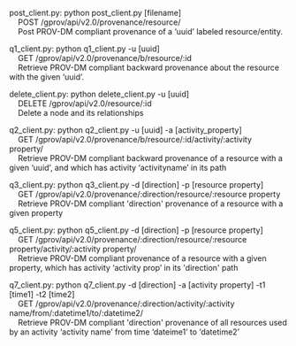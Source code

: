 post_client.py: python post_client.py [filename]
<br>&nbsp;&nbsp;&nbsp; POST /gprov/api/v2.0/provenance/resource/
<br>&nbsp;&nbsp;&nbsp; Post PROV-DM compliant provenance of a ‘uuid’ labeled resource/entity.


q1_client.py: python q1_client.py -u [uuid]
<br>&nbsp;&nbsp;&nbsp; GET /gprov/api/v2.0/provenance/b/resource/:id
<br>&nbsp;&nbsp;&nbsp; Retrieve PROV-DM compliant backward provenance about the resource with the given ‘uuid’.	


delete_client.py: python delete_client.py -u [uuid] 
<br>&nbsp;&nbsp;&nbsp; DELETE /gprov/api/v2.0/resource/:id
<br>&nbsp;&nbsp;&nbsp;  Delete a node and its relationships


q2_client.py: python q2_client.py -u [uuid] -a [activity_property]
<br>&nbsp;&nbsp;&nbsp; GET /gprov/api/v2.0/provenance/b/resource/:id/activity/:activity property/
<br>&nbsp;&nbsp;&nbsp; Retrieve PROV-DM compliant backward provenance  of a resource with a given ‘uuid’, and which has activity ‘activityname’ in its path  


q3_client.py: python q3_client.py -d [direction] -p [resource property]
<br>&nbsp;&nbsp;&nbsp; GET /gprov/api/v2.0/provenance/:direction/resource/:resource property
<br>&nbsp;&nbsp;&nbsp; Retrieve PROV-DM compliant 'direction' provenance  of a resource with a given property


q5_client.py: python q5_client.py -d [direction] -p [resource property]
<br>&nbsp;&nbsp;&nbsp; GET /gprov/api/v2.0/provenance/:direction/resource/:resource property/activity/:activity property/
<br>&nbsp;&nbsp;&nbsp; Retrieve PROV-DM compliant provenance  of a resource with a given property, which has activity ‘activity prop’ in its 'direction' path


q7_client.py: python q7_client.py -d [direction] -a [activity property] -t1 [time1] -t2 [time2]
<br>&nbsp;&nbsp;&nbsp; GET /gprov/api/v2.0/provenance/:direction/activity/:activity name/from/:datetime1/to/:datetime2/	
<br>&nbsp;&nbsp;&nbsp; Retrieve PROV-DM compliant 'direction' provenance  of all resources used by an activity ‘activity name’ from time ‘dateime1’ to ‘datetime2’

